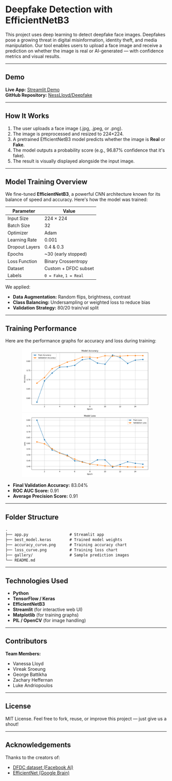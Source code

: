 # Deepfake Detection with EfficientNetB3

This project uses deep learning to detect deepfake face images. Deepfakes pose a growing threat in digital misinformation, identity theft, and media manipulation. Our tool enables users to upload a face image and receive a prediction on whether the image is real or AI-generated — with confidence metrics and visual results.

---

## Demo

**Live App:** [Streamlit Demo](https://fakeface.streamlit.app/)  
**GitHub Repository:** [NessLloyd/Deepfake](https://github.com/NessLloyd/Deepfake)

---

## How It Works

1. The user uploads a face image (.jpg, .jpeg, or .png).
2. The image is preprocessed and resized to 224×224.
3. A pretrained EfficientNetB3 model predicts whether the image is **Real** or **Fake**.
4. The model outputs a probability score (e.g., 96.87% confidence that it's fake).
5. The result is visually displayed alongside the input image.

---

## Model Training Overview

We fine-tuned **EfficientNetB3**, a powerful CNN architecture known for its balance of speed and accuracy. Here's how the model was trained:

| **Parameter**       | **Value**              |
|---------------------|------------------------|
| Input Size          | 224 × 224              |
| Batch Size          | 32                     |
| Optimizer           | Adam                   |
| Learning Rate       | 0.001                  |
| Dropout Layers      | 0.4 & 0.3              |
| Epochs              | ~30 (early stopped)    |
| Loss Function       | Binary Crossentropy    |
| Dataset             | Custom + DFDC subset   |
| Labels              | `0 = Fake`, `1 = Real` |

We applied:
- **Data Augmentation:** Random flips, brightness, contrast
- **Class Balancing:** Undersampling or weighted loss to reduce bias
- **Validation Strategy:** 80/20 train/val split

---

## Training Performance

Here are the performance graphs for accuracy and loss during training:

<p align="center">
  <img src="accuracy_curve.png" alt="Accuracy Curve" width="400"/>
  <img src="loss_curve.png" alt="Loss Curve" width="400"/>
</p>

- **Final Validation Accuracy:** 83.04%  
- **ROC AUC Score:** 0.91  
- **Average Precision Score:** 0.91

---

## Folder Structure

```
.
├── app.py                  # Streamlit app
├── best_model.keras        # Trained model weights
├── accuracy_curve.png      # Training accuracy chart
├── loss_curve.png          # Training loss chart
├── gallery/                # Sample prediction images
└── README.md
```

---

## Technologies Used

- **Python**
- **TensorFlow / Keras**
- **EfficientNetB3**
- **Streamlit** (for interactive web UI)
- **Matplotlib** (for training graphs)
- **PIL / OpenCV** (for image handling)

---

## Contributors

**Team Members:**
- Vanessa Lloyd  
- Vireak Sroeung  
- George Battikha  
- Zachary Heffernan  
- Luke Andriopoulos

---

## License

MIT License. Feel free to fork, reuse, or improve this project — just give us a shout!

---

## Acknowledgements

Thanks to the creators of:
- [DFDC dataset (Facebook AI)](https://ai.facebook.com/datasets/dfdc)
- [EfficientNet (Google Brain)](https://arxiv.org/abs/1905.11946)
